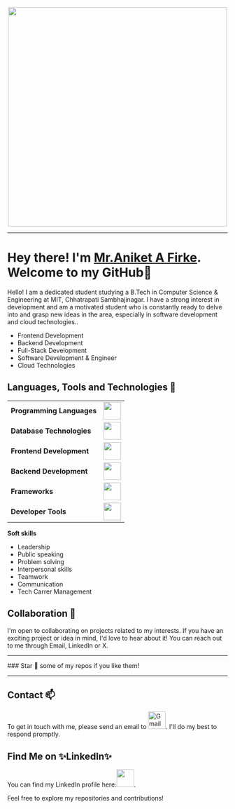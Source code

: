 <div align="center">
<img src="https://media.licdn.com/dms/image/v2/D4D03AQFNGJIeSoBMQg/profile-displayphoto-shrink_400_400/profile-displayphoto-shrink_400_400/0/1707077631255?e=1738800000&v=beta&t=TRYpeOrbp44Dx2dTU-V-fw03UeBPKYKQpqqM31U_yVk" width="500">
</div>

<hr>

# Hey there! I'm <a href = "https://www.linkedin.com/in/aniket-firke-ab0405239/"> Mr.Aniket A Firke</a>. Welcome to my GitHub👋

Hello! I am a dedicated student studying a B.Tech in Computer Science & Engineering at MIT, Chhatrapati Sambhajinagar. I 
have a strong interest in development and am a motivated student who is constantly ready to delve into and grasp new ideas in 
the area, especially in software development and cloud technologies..


- Frontend Development
- Backend Development
- Full-Stack Development 
- Software Development & Engineer 
- Cloud Technologies 

  
## Languages, Tools and Technologies 🚀 
<table>
	<tr>
	<td><strong>Programming Languages</strong></td>
	<td><img height=40 src = "https://skillicons.dev/icons?i=c,php,python,java&theme=dark"></td>
</tr>
<tr>
	<td><strong>Database Technologies</strong></td>
	<td><img height=40 src = "https://skillicons.dev/icons?i=mysql,postgresql,mongodb,firebase&theme=dark"></td>
</tr>
<tr>
	<td><strong>Frontend Development</strong></td>
	<td><img height=40 src = "https://skillicons.dev/icons?i=html,css,js,react,threejs" ></td>
</tr>
<tr>
	<td><strong>Backend Development</strong></td>
	<td><img height=40 src = "https://skillicons.dev/icons?i=nodejs,nextjs&theme=dark"></td>
</tr>
 
<tr>
	<td><strong>Frameworks</strong></td>
	<td><img height=40 src = "https://skillicons.dev/icons?i=postman,sass,tailwind&theme=dark"></td>
</tr>

<tr>
	<td><strong>Developer Tools</strong></td>
	<td><img height=40 src = "https://skillicons.dev/icons?i=git,github,gitlab,netlify,cloudflare,docker,gcp&theme=dark"></td>
</tr>

</table>

<strong>
Soft skills
</strong>




- Leadership
- Public speaking
- Problem solving
- Interpersonal skills
- Teamwork
- Communication
- Tech Carrer Management

## Collaboration 🤝

I'm open to collaborating on projects related to my interests. If you have an exciting project or idea in mind, I'd love to hear about it! You can reach out to me through Email, LinkedIn or X.
<hr>
### Star 🌟 some of my repos if you like them!
<hr>
</div>

## Contact 📫 

To get in touch with me, please send an email to <a href="mailto:firkeaniket621@gmail.com"><img height="40" src="https://skillicons.dev/icons?i=gmail&theme=dark" alt="Gmail"></a>. I'll do my best to respond promptly.

## Find Me on ✨LinkedIn✨

You can find my LinkedIn profile here:<a href="https://www.linkedin.com/in/aniket-firke-ab0405239/" target="_blank"><img height="40" src="https://skillicons.dev/icons?i=linkedin&theme=dark"></a>.
 

Feel free to explore my repositories and contributions!
